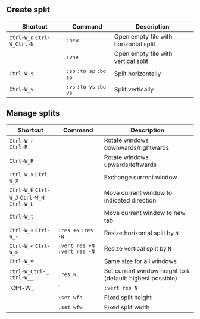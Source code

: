 ---
---

## Create split

| Shortcut | Command | Description |
| --- | --- | --- |
| `Ctrl-W_n` `Ctrl-W_Ctrl-N` | `:new` | Open empty file with horizontal split |
|  | `:vne` | Open empty file with vertical split |
| `Ctrl-W_s` | `:sp` `:to sp` `:bo sp` | Split horizontally |
| `Ctrl-W_v` | `:vs` `:to vs` `:bo vs` | Split vertically |

## Manage splits

| Shortcut | Command | Description |
| --- | --- | --- |
| `Ctrl-W_r` `Ctrl+R` | | Rotate windows downwards/rightwards |
| `Ctrl-W_R` | | Rotate windows upwards/leftwards |
| `Ctrl-W_x` `Ctrl-W_X` | | Exchange current window |
| `Ctrl-W_K` `Ctrl-W_J` `Ctrl-W_H` `Ctrl-W_L` | | Move current window to indicated direction |
| `Ctrl-W_t` | | Move current window to new tab |
| `Ctrl-W_+` `Ctrl-W_-` | `:res +N` `:res -N` | Resize horizontal split by `N` |
| `Ctrl-W_<` `Ctrl-W_>` | `:vert res +N` `:vert res -N` | Resize vertical split by `N` |
| `Ctrl-W_=` | | Same size for all windows |
| `Ctrl-W_Ctrl-_` `Ctrl-W__` | `:res N` | Set current window height to `N` (default: highest possible) |
| `Ctrl-W_|` | `:vert res N` | Set current window width to `N` (default: widest possible) |
| | `:set wfh` | Fixed split height |
| | `:set wfw` | Fixed split width |
